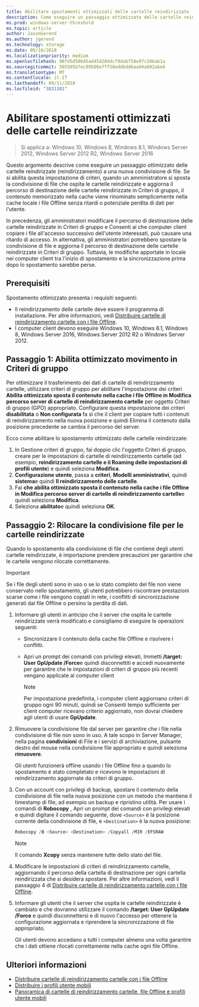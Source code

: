 ```yaml
---
title: Abilitare spostamenti ottimizzati delle cartelle reindirizzate
description: Come eseguire un passaggio ottimizzato delle cartelle reindirizzate a una nuova condivisione di file.
ms.prod: windows-server-threshold
ms.topic: article
author: JasonGerend
ms.author: jgerend
ms.technology: storage
ms.date: 09/10/2018
ms.localizationpriority: medium
ms.openlocfilehash: 98fd5d50645ad454204dcf9dabf58e97c246ab1a
ms.sourcegitcommit: 505505b7ec99506e7ff50eddbdd6aa94a602abe6
ms.translationtype: MT
ms.contentlocale: it-IT
ms.lasthandoff: 09/11/2018
ms.locfileid: "3831381"
---
```

# Abilitare spostamenti ottimizzati delle cartelle reindirizzate

>Si applica a: Windows 10, Windows 8, Windows 8.1, Windows Server 2012, Windows Server 2012 R2, Windows Server 2016

Questo argomento descrive come eseguire un passaggio ottimizzato delle cartelle reindirizzate (reindirizzamento) a una nuova condivisione di file. Se si abilita questa impostazione di criteri, quando un amministratore si sposta la condivisione di file che ospita le cartelle reindirizzate e aggiorna il percorso di destinazione delle cartelle reindirizzate in Criteri di gruppo, il contenuto memorizzato nella cache viene rinominato semplicemente nella cache locale i file Offline senza ritardi o potenziale perdita di dati per l'utente.

In precedenza, gli amministratori modificare il percorso di destinazione delle cartelle reindirizzate in Criteri di gruppo e Consenti ai che computer client copiare i file all'accesso successivo dell'utente interessati, può causare una ritardo di accesso. In alternativa, gli amministratori potrebbero spostare la condivisione di file e aggiorna il percorso di destinazione delle cartelle reindirizzate in Criteri di gruppo. Tuttavia, le modifiche apportate in locale nei computer client tra l'inizio di spostamento e la sincronizzazione prima dopo lo spostamento sarebbe perse.

## Prerequisiti

Spostamento ottimizzato presenta i requisiti seguenti:

- Il reindirizzamento delle cartelle deve essere il programma di installazione. Per altre informazioni, vedi [Distribuire cartelle di reindirizzamento cartelle con i file Offline](deploy-folder-redirection.md).
- I computer client devono eseguire Windows 10, Windows 8.1, Windows 8, Windows Server 2016, Windows Server 2012 R2 o Windows Server 2012.

## Passaggio 1: Abilita ottimizzato movimento in Criteri di gruppo

Per ottimizzare il trasferimento dei dati di cartelle di reindirizzamento cartelle, utilizzare criteri di gruppo per abilitare l'impostazione dei criteri **Abilita ottimizzato sposta il contenuto nella cache i file Offline in Modifica percorso server di cartelle di reindirizzamento cartelle** per oggetto Criteri di gruppo (GPO) appropriato. Configurare questa impostazione dei criteri **disabilitata** o **Non configurata** fa sì che il client per copiare tutti i contenuti di reindirizzamento nella nuova posizione e quindi Elimina il contenuto dalla posizione precedente se cambia il percorso del server.

Ecco come abilitare lo spostamento ottimizzato delle cartelle reindirizzate:

1. In Gestione criteri di gruppo, fai doppio clic l'oggetto Criteri di gruppo, creare per le impostazioni di cartelle di reindirizzamento cartelle (ad esempio, **reindirizzamento cartelle e il Roaming delle impostazioni di profili utente**) e quindi seleziona **Modifica**.
2. **Configurazione utente**, passa a **criteri**, **Modelli amministrativi**, quindi **sistema**e quindi **Il reindirizzamento delle cartelle**.
3. Fai **che abilita ottimizzato sposta il contenuto nella cache i file Offline in Modifica percorso server di cartelle di reindirizzamento cartelle**e quindi seleziona **Modifica**.
4. Seleziona **abilitato**e quindi seleziona **OK**.

## Passaggio 2: Rilocare la condivisione file per le cartelle reindirizzate

Quando lo spostamento alla condivisione di file che contiene degli utenti cartelle reindirizzate, è importazione prendere precauzioni per garantire che le cartelle vengono rilocate correttamente.

>[!IMPORTANT]
>Se i file degli utenti sono in uso o se lo stato completo del file non viene conservato nello spostamento, gli utenti potrebbero riscontrare prestazioni scarse come i file vengono copiati in rete, i conflitti di sincronizzazione generati dal file Offline o persino la perdita di dati.

1. Informare gli utenti in anticipo che il server che ospita le cartelle reindirizzate verrà modificato e consigliamo di eseguire le operazioni seguenti:

      - Sincronizzare il contenuto della cache file Offline e risolvere i conflitti.
      - Apri un prompt dei comandi con privilegi elevati, Immetti **/target: User GpUpdate /Force**e quindi disconnettiti e accedi nuovamente per garantire che le impostazioni di criteri di gruppo più recenti vengano applicate al computer client

        >[!NOTE]
        >Per impostazione predefinita, i computer client aggiornano criteri di gruppo ogni 90 minuti, quindi se Consenti tempo sufficiente per client computer ricevano criterio aggiornato, non dovrai chiedere agli utenti di usare **GpUpdate**.
2. Rimuovere la condivisione file dal server per garantire che i file nella condivisione di file non sono in uso. A tale scopo in Server Manager, nella pagina **condivisioni** di File e i servizi di archiviazione, pulsante destro del mouse nella condivisione file appropriato e quindi seleziona **rimuovere**.

    Gli utenti funzionerà offline usando i file Offline fino a quando lo spostamento è stato completato e ricevono le impostazioni di reindirizzamento aggiornate da criteri di gruppo.

3. Con un account con privilegi di backup, spostare il contenuto della condivisione di file nella nuova posizione con un metodo che mantiene il timestamp di file, ad esempio un backup e ripristino utilità. Per usare i comandi di **Robocopy** , Apri un prompt dei comandi con privilegi elevati e quindi digitare il comando seguente, dove ```<Source>``` è la posizione corrente della condivisione di file, e ```<Destination>``` è la nuova posizione:

    ```PowerShell
    Robocopy /B <Source> <Destination> /Copyall /MIR /EFSRAW
    ```

    >[!NOTE]
    >Il comando **Xcopy** senza mantenere tutte dello stato del file.
4. Modificare le impostazioni di criteri di reindirizzamento cartelle, aggiornando il percorso della cartella di destinazione per ogni cartella reindirizzata che si desidera spostare. Per altre informazioni, vedi il passaggio 4 di [Distribuire cartelle di reindirizzamento cartelle con i file Offline](deploy-folder-redirection.md).
5. Informare gli utenti che il server che ospita le cartelle reindirizzate è cambiato e che dovranno utilizzare il comando **/target: User GpUpdate /Force** e quindi disconnettersi e di nuovo l'accesso per ottenere la configurazione aggiornata e riprendere la sincronizzazione di file appropriato.

    Gli utenti devono accedano a tutti i computer almeno una volta garantire che i dati ottiene rilocati correttamente nella cache ogni file Offline.

## Ulteriori informazioni

* [Distribuire cartelle di reindirizzamento cartelle con i file Offline](deploy-folder-redirection.md)
* [Distribuire i profili utente mobili](deploy-roaming-user-profiles.md)
* [Panoramica di cartelle di reindirizzamento cartelle, file Offline e profili utente mobili](folder-redirection-rup-overview.md)
